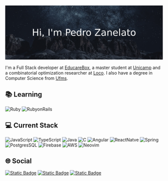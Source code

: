 ![Header Image](./assets/headerImage.jpeg)

I'm a Full Stack developer at [EducareBox](https://www.agendadigitaleducarebox.com/), a master student at [Unicamp](https://www.unicamp.br) and a combinatorial optimization researcher at [Loco](https://www.loco.ic.unicamp.br). I also have a degree in Computer Science from [Ufms](https://www.ufms.br).

## 📚 Learning

![Ruby](https://img.shields.io/badge/Ruby-CC342D?style=for-the-badge&logo=ruby&logoColor=white)
![RubyonRails](https://img.shields.io/badge/Ruby_on_Rails-CC0000?style=for-the-badge&logo=ruby-on-rails&logoColor=white)

## 💻 Current Stack

![JavaScript](https://img.shields.io/badge/JavaScript-F7DF1E?style=for-the-badge&logo=javascript&logoColor=black)
![TypeScript](https://shields.io/badge/TypeScript-3178C6?logo=TypeScript&logoColor=FFF&style=for-the-badge)
![Java](https://img.shields.io/badge/Java-ED8B00?style=for-the-badge&logo=openjdk&logoColor=white)
![C](https://img.shields.io/badge/C-00599C?style=for-the-badge&logo=c&logoColor=white)
![Angular](https://img.shields.io/badge/-Angular-DD0031?style=for-the-badge&logo=angular&logoColor=white)
![ReactNatve](https://img.shields.io/badge/React_Native-20232A?style=for-the-badge&logo=react&logoColor=61DAFB)
![Spring](https://img.shields.io/badge/Spring-6DB33F?style=for-the-badge&logo=spring&logoColor=white)
![PostgresSQL](https://img.shields.io/badge/PostgreSQL-316192?style=for-the-badge&logo=postgresql&logoColor=white)
![Firebase](https://img.shields.io/badge/Firebase-039BE5?style=for-the-badge&logo=Firebase&logoColor=white)
![AWS](https://img.shields.io/badge/Amazon_AWS-232F3E?style=for-the-badge&logo=amazon-aws&logoColor=white)
![Neovim](https://img.shields.io/badge/NeoVim-%2357A143.svg?&style=for-the-badge&logo=neovim&logoColor=white)

## 🌐 Social

[![Static Badge](https://img.shields.io/badge/Linkedin-blue?logo=linkedin&link=https://www.linkedin.com/in/pdrzan/)](https://www.linkedin.com/in/pdrzan/)
[![Static Badge](https://img.shields.io/badge/Email-white?logo=gmail&link=mail@pedeozanelato19@gmail.com)](mailto:pedeozanelato19@gmail.com)
[![Static Badge](https://img.shields.io/badge/Instagram-black?logo=instagram&link=https://www.instagram.com/pdrzan/)](https://www.instagram.com/pdrzan/)

